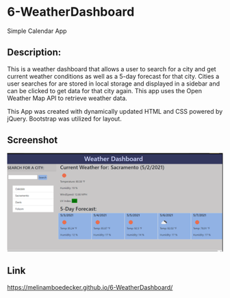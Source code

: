 # 6-WeatherDashboard
Simple Calendar App

## Description:
This is a weather dashboard that allows a user to search for a city and get current weather conditions as well as a 5-day forecast for that city.  Cities a user searches for are stored in local storage and displayed in a sidebar and can be clicked to get data for that city again. This app uses the Open Weather Map API to retrieve weather data.  

This App was created with dynamically updated HTML and CSS powered by jQuery.  Bootstrap was utilized for layout.  

## Screenshot
![Screenshot](assets/WeatherDashboardScreehshot.png)



## Link
https://melinamboedecker.github.io/6-WeatherDashboard/